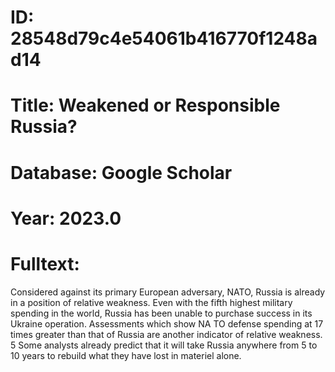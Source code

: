 # ID: 28548d79c4e54061b416770f1248ad14
# Title: Weakened or Responsible Russia?
# Database: Google Scholar
# Year: 2023.0
# Fulltext:
Considered against its primary European adversary, NATO, Russia is already in a position of relative weakness.
Even with the fifth highest military spending in the world, Russia has been unable to purchase success in its Ukraine operation.
Assessments which show NA TO defense spending at 17 times greater than that of Russia are another indicator of relative weakness.
5 Some analysts already predict that it will take Russia anywhere from 5 to 10 years to rebuild what they have lost in materiel alone.